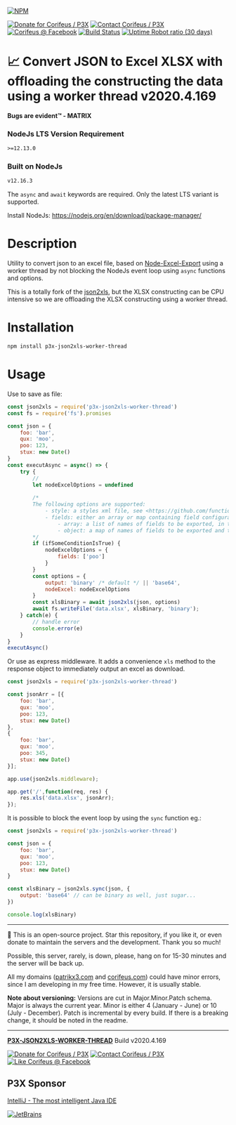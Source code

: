 [//]: #@corifeus-header

[![NPM](https://nodei.co/npm/p3x-json2xls-worker-thread.png?downloads=true&downloadRank=true)](https://www.npmjs.com/package/p3x-json2xls-worker-thread/)

  

[![Donate for Corifeus / P3X](https://img.shields.io/badge/Donate-Corifeus-003087.svg)](https://paypal.me/patrikx3) [![Contact Corifeus / P3X](https://img.shields.io/badge/Contact-P3X-ff9900.svg)](https://www.patrikx3.com/en/front/contact) [![Corifeus @ Facebook](https://img.shields.io/badge/Facebook-Corifeus-3b5998.svg)](https://www.facebook.com/corifeus.software)  [![Build Status](https://api.travis-ci.com/patrikx3/json2xls-worker-thread.svg?branch=master)](https://travis-ci.com/patrikx3/json2xls-worker-thread)
[![Uptime Robot ratio (30 days)](https://img.shields.io/uptimerobot/ratio/m780749701-41bcade28c1ea8154eda7cca.svg)](https://uptimerobot.patrikx3.com/)





# 📈 Convert JSON to Excel XLSX with offloading the constructing the data using a worker thread v2020.4.169



**Bugs are evident™ - MATRIX️**
    

### NodeJs LTS Version Requirement
```txt
>=12.13.0
```

### Built on NodeJs
```txt
v12.16.3
```

The ```async``` and ```await``` keywords are required. Only the latest LTS variant is supported.

Install NodeJs:
https://nodejs.org/en/download/package-manager/



# Description

                        
[//]: #@corifeus-header:end


Utility to convert json to an excel file, based on [Node-Excel-Export](https://github.com/functionscope/Node-Excel-Export) using a worker thread by not blocking the NodeJs event loop using `async` functions and options.

  
This is a totally fork of the [json2xls](https://github.com/rikkertkoppes/json2xls), but the XLSX constructing can be CPU intensive so we are offloading the XLSX constructing using a worker thread.

# Installation

```bash
npm install p3x-json2xls-worker-thread
```

# Usage

Use to save as file:

```js
const json2xls = require('p3x-json2xls-worker-thread')
const fs = require('fs').promises

const json = {
    foo: 'bar',
    qux: 'moo',
    poo: 123,
    stux: new Date()
}
const executAsync = async() => {    
    try {
        // 
        let nodeExcelOptions = undefined
        
        /*
        The following options are supported:       
            - style: a styles xml file, see <https://github.com/functionscope/Node-Excel-Export>
            - fields: either an array or map containing field configuration:
                - array: a list of names of fields to be exported, in that order
                - object: a map of names of fields to be exported and the types of those fields. Supported types are 'number','string','bool'
        */
        if (ifSomeConditionIsTrue) {
            nodeExcelOptions = {
                fields: ['poo']
            }       
        }
        const options = {
            output: 'binary' /* default */ || 'base64',
            nodeExcel: nodeExcelOptions
        }       
        const xlsBinary = await json2xls(json, options)
        await fs.writeFile('data.xlsx', xlsBinary, 'binary');
    } catch(e) {
        // handle error
        console.error(e)
    }      
}
executAsync()
```

Or use as express middleware. It adds a convenience `xls` method to the response object to immediately output an excel as download.

```js
const json2xls = require('p3x-json2xls-worker-thread')

const jsonArr = [{
    foo: 'bar',
    qux: 'moo',
    poo: 123,
    stux: new Date()
},
{
    foo: 'bar',
    qux: 'moo',
    poo: 345,
    stux: new Date()
}];

app.use(json2xls.middleware);

app.get('/',function(req, res) {
    res.xls('data.xlsx', jsonArr);
});
```

It is possible to block the event loop by using the `sync` function eg.:
```js
const json2xls = require('p3x-json2xls-worker-thread')

const json = {
    foo: 'bar',
    qux: 'moo',
    poo: 123,
    stux: new Date()
}

const xlsBinary = json2xls.sync(json, {
    output: 'base64' // can be binary as well, just sugar...
})

console.log(xlsBinary)
```

[//]: #@corifeus-footer

---

🙏 This is an open-source project. Star this repository, if you like it, or even donate to maintain the servers and the development. Thank you so much!

Possible, this server, rarely, is down, please, hang on for 15-30 minutes and the server will be back up.

All my domains ([patrikx3.com](https://patrikx3.com) and [corifeus.com](https://corifeus.com)) could have minor errors, since I am developing in my free time. However, it is usually stable.

**Note about versioning:** Versions are cut in Major.Minor.Patch schema. Major is always the current year. Minor is either 4 (January - June) or 10 (July - December). Patch is incremental by every build. If there is a breaking change, it should be noted in the readme.


---

[**P3X-JSON2XLS-WORKER-THREAD**](https://corifeus.com/json2xls-worker-thread) Build v2020.4.169

[![Donate for Corifeus / P3X](https://img.shields.io/badge/Donate-Corifeus-003087.svg)](https://www.paypal.com/cgi-bin/webscr?cmd=_s-xclick&hosted_button_id=QZVM4V6HVZJW6)  [![Contact Corifeus / P3X](https://img.shields.io/badge/Contact-P3X-ff9900.svg)](https://www.patrikx3.com/en/front/contact) [![Like Corifeus @ Facebook](https://img.shields.io/badge/LIKE-Corifeus-3b5998.svg)](https://www.facebook.com/corifeus.software)


## P3X Sponsor

[IntelliJ - The most intelligent Java IDE](https://www.jetbrains.com/?from=patrikx3)

[![JetBrains](https://cdn.corifeus.com/assets/svg/jetbrains-logo.svg)](https://www.jetbrains.com/?from=patrikx3)




[//]: #@corifeus-footer:end

